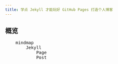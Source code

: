 ```yaml
---
title: 学点 Jekyll 才能玩好 GitHub Pages 打造个人博客
---
```

<!-- <script type="module">
import mermaid from 'https://cdn.jsdelivr.net/npm/mermaid@10/dist/mermaid.esm.min.mjs';
mermaid.initialize({ startOnLoad: true });
</script> -->
<script type="module">
  import mermaid from 'https://cdn.jsdelivr.net/npm/mermaid@10/dist/mermaid.esm.min.mjs';
</script>

## 概览
<pre class="mermaid">
	mindmap
		Jekyll
			Page
			Post
</pre>
